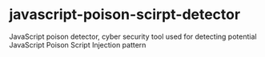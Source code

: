 # javascript-poison-scirpt-detector
JavaScript poison detector, cyber security tool used for detecting potential JavaScript Poison Script Injection pattern

